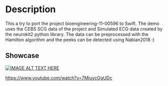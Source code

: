 # Description
This a try to port the project bioengineering-11-00596 to Swift. The demo uses the CEBS SCG data of the project and Simulated ECG data created by the neurokit2 python library. The data can be preprocessed with the Hamilton algorithm and the peeks can be detected using Nabian2018 :)

## Showcase
[![IMAGE ALT TEXT HERE](https://img.youtube.com/vi/7MiuycGgUDc/0.jpg)](https://www.youtube.com/watch?v=7MiuycGgUDc)

https://www.youtube.com/watch?v=7MiuycGgUDc
